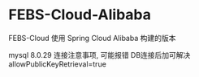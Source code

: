 # FEBS-Cloud-Alibaba
FEBS-Cloud 使用 Spring Cloud Alibaba 构建的版本


mysql 8.0.29 连接注意事项, 可能报错
DB连接后加可解决 allowPublicKeyRetrieval=true